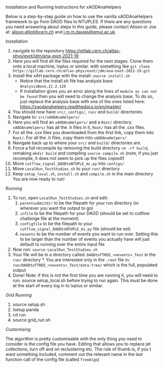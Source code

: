 Installation and Running Instructions for xAODAnaHelpers 

Below is a step-by-step guide on how to use the vanilla xAODAnaHelpers framework to go from DAOD files to NTUPLES. If there are any questions you need answering about steps in this guide, please contact Alison or Joe at: alison.elliot@cern.ch and j.m.m.davies@qmul.ac.uk. 

*Installation*

1. navigate to the repository https://gitlab.cern.ch/atlas-phys/exot/jdm/ana-exot-2021-19
2. Here you will find all the files required for the next stages. Clone them onto a local machine, lxplus or similar. with something like
`git clone  https://gitlab.cern.ch/atlas-phys/exot/jdm/ana-exot-2021-19.git`
3. Install the xAH package with the install: 
`source install.sh`
   * Notice that the install.sh file has analysis base `AnalysisBase,21.2.120` 
   * If installation gives you an error along the lines of `module os can not be found` then you will need to change the analysis base. To do so, just replace the analysis base with one of the ones listed here: https://xaodanahelpers.readthedocs.io/en/master/ 
4. You should now have `src/`, `configs/`, `run/` and `build/` directories 
5. Navigate to: `src/xAODAnaHelpers/`
6. Here you will find an `xAODAnaHelpers/` and a `Root/` directory. `xAODAnaHelpers/` has all the .h files in it, `Root/` has all the .cxx files. 
7. For all the .cxx files you downloaded from the first link, copy them into `Root/`. For all the .h files, copy them into `xAODAnaHelpers/ `
8. Navigate back up to where your `src/` and `build/` directories are.
9. Force a full recompile by removing the build directory `rm -rf build`, remaking `mkdir build` and compiling `source compile.sh` (note, if you just recompile, it does not seem to pick up the files copied!)
10. Move `cutflow_signal_DAODtoNTUPLE_mc.py` into `configs/`
11. Move `LocalRun_TestStudies.sh` to your `run/` directory
12. Keep `setup_local.sh`, `install.sh` and `compile.sh` in the main directory 
 You are now ready to run! 

*Running*
1. To run, open `LocalRun_TestStudies.sh` and edit: 
   1. `parentsubmitdir` to be the filepath for your run directory (or wherever you want the output to go) 
   2. `infile` to be the filepath for your DAOD (should be set to cutflow challenge file at the moment)
   3. `configfile` to be the filepath to your `cutflow_signal_DAODtoNTUPLE_mc.py` file (should be set) 
   4. `nevents` to be the number of events you want to run over. Setting this to be larger than the number of events you actually have will just default to running over the entire input file 
2. Now run: `source LocalRun_TestStudies.sh`
3. Your file will be in a directory called: `DAODtoTTREE_<nevents>_Test` in the `run/` directory 
  *. You are interested only in the `.root` file in: `run/DAODtoTTREE_<nevents>_Test/data-tree/` which is the full, populated output 
4. Done! Note: if this is not the first time you are running it, you will need to run: source setup_local.sh before trying to run again. This must be done at the start of every log in to lxplus or similar.

*Grid Running*
1. source setup.sh
2. lsetup panda
3. cd run
4. source grid_run.sh

*Customising*

The algorithm is pretty customisable with the only thing you need to consider is the config file you have. Editing that allows you to replace jet collections, turn off and on reclustering etc. The rule of thumb is, if you t want something included, comment out the relevant name in the last function call of the config file (called `TreeAlgo`)
